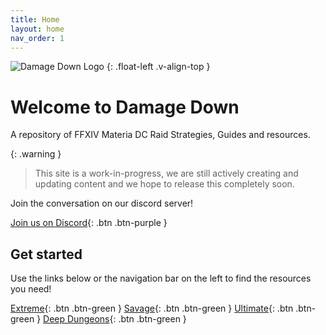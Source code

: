 ```yaml
---
title: Home
layout: home
nav_order: 1
---
```


![Damage Down Logo](https://damagedowntools.github.io/DamageDown/assets/images/damagedown.png)
{: .float-left .v-align-top }
# Welcome to Damage Down

A repository of FFXIV Materia DC Raid Strategies, Guides and resources.

{: .warning }
> This site is a work-in-progress, we are still actively creating and updating content and we hope to release this completely soon.

Join the conversation on our discord server!

[Join us on Discord](https://discord.gg/zxYJ9HMdCZ){: .btn .btn-purple }

## Get started

Use the links below or the navigation bar on the left to find the resources you need!

[Extreme](./Extreme){: .btn .btn-green }
[Savage](./Savage){: .btn .btn-green }
[Ultimate](./Ultimate){: .btn .btn-green }
[Deep Dungeons](./Deep%20Dungeons){: .btn .btn-green }